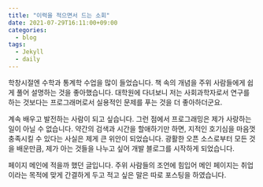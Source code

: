 ```yaml
---
title: "이력을 적으면서 드는 소회"
date: 2021-07-29T16:11:00+09:00
categories:
  - blog
tags:
  - Jekyll
  - daily
---
```


학창시절엔 수학과 통계학 수업을 많이 들었습니다. 책 속의 개념을 주위 사람들에게 쉽게 풀어 설명하는 것을 좋아했습니다. 대학원에 다녀보니 저는 사회과학자로서 연구를 하는 것보다는 프로그래머로서 실용적인 문제를 푸는 것을 더 좋아하더군요. 

계속 배우고 발전하는 사람이 되고 싶습니다. 그런 점에서 프로그래밍은 제가 사랑하는 일이 아닐 수 없습니다. 약간의 검색과 시간을 할애하기만 하면, 지적인 호기심을 마음껏 충족시킬 수 있다는 사실은 제게 큰 위안이 되었습니다. 광활한 오픈 소스로부터 모든 것을 배운만큼, 제가 아는 것들을 나누고 싶어 개발 블로그를 시작하게 되었습니다.

페이지 메인에 적을까 했던 글입니다. 주위 사람들의 조언에 힘입어 메인 페이지는 취업이라는 목적에 맞게 간결하게 두고 적고 싶은 말은 따로 포스팅을 하였습니다. 